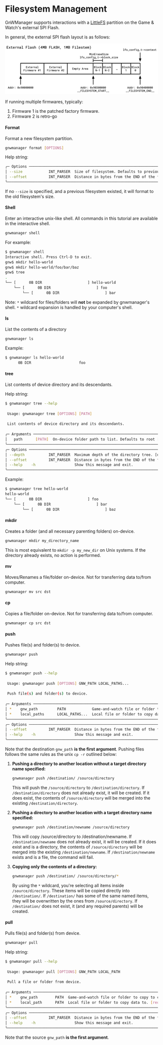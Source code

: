 # Filesystem Management
GnWManager supports interactions with a [LittleFS](https://github.com/littlefs-project/littlefs) partition on the Game & Watch's external SPI Flash.

In general, the external SPI flash layout is as follows:

<div align="center">
    <img src="../assets/tutorials/filesystem/address-space-overview.png">
</div>

If running multiple firmwares, typically:

1. Firmware 1 is the patched factory firmware.
2. Firmware 2 is retro-go

#### Format
Format a new filesystem partition.

```bash
gnwmanager format [OPTIONS]
```

Help string:
```bash
╭─ Options ─────────────────────────────────────────────────────────────────────────────────────────────────────────╮
│ --size            INT_PARSER  Size of filesystem. Defaults to previous filesystem size.                           │
│ --offset          INT_PARSER  Distance in bytes from the END of the filesystem, to the END of flash. [default: 0] │
╰───────────────────────────────────────────────────────────────────────────────────────────────────────────────────╯
```

If no `--size` is specified, and a previous filesystem existed, it will format to the old filesystem's size.

#### Shell
Enter an interactive unix-like shell. All commands in this tutorial are available in the interactive shell.

```bash
gnwmanager shell
```

For example:

```bash
$ gnwmanager shell
Interactive shell. Press Ctrl-D to exit.
gnw$ mkdir hello-world
gnw$ mkdir hello-world/foo/bar/baz
gnw$ tree
.
└── [      0B DIR                     ] hello-world
    └── [      0B DIR                     ] foo
        └── [      0B DIR                     ] bar
```

Note: `*` wildcard for files/folders will **not** be expanded by gnwmanager's shell.
`*` wildcard expansion is handled by your computer's shell.

#### ls
List the contents of a directory

```bash
gnwmanager ls
```

Example:

```bash
$ gnwmanager ls hello-world
      0B DIR                      foo
```

#### tree
List contents of device directory and its descendants.

Help string:
```bash
$ gnwmanager tree --help

 Usage: gnwmanager tree [OPTIONS] [PATH]

 List contents of device directory and its descendants.

╭─ Arguments ───────────────────────────────────────────────────────────────────────────────────────────────────────╮
│   path      [PATH]  On-device folder path to list. Defaults to root [default: .]                                  │
╰───────────────────────────────────────────────────────────────────────────────────────────────────────────────────╯
╭─ Options ─────────────────────────────────────────────────────────────────────────────────────────────────────────╮
│ --depth           INT_PARSER  Maximum depth of the directory tree. [default: 2]                                   │
│ --offset          INT_PARSER  Distance in bytes from the END of the filesystem, to the END of flash. [default: 0] │
│ --help    -h                  Show this message and exit.                                                         │
╰───────────────────────────────────────────────────────────────────────────────────────────────────────────────────╯
```

Example:
```bash
$ gnwmanager tree hello-world
hello-world
└── [      0B DIR                     ] foo
    └── [      0B DIR                     ] bar
        └── [      0B DIR                     ] baz
```

#### mkdir
Creates a folder (and all necessary parenting folders) on-device.
```bash
gnwmanager mkdir my_directory_name
```

This is most equivalent to `mkdir -p my_new_dir` on Unix systems.
If the directory already exists, no action is performed.

#### mv
Moves/Renames a file/folder on-device. Not for transferring data to/from computer.
```bash
gnwmanager mv src dst
```

#### cp
Copies a file/folder on-device. Not for transferring data to/from computer.
```bash
gnwmanager cp src dst
```

#### push
Pushes file(s) and folder(s) to device.
```bash
gnwmanager push
```

Help string:
```bash
$ gnwmanager push --help

 Usage: gnwmanager push [OPTIONS] GNW_PATH LOCAL_PATHS...

 Push file(s) and folder(s) to device.

╭─ Arguments ───────────────────────────────────────────────────────────────────────────────────────────────────────╮
│ *    gnw_path         PATH            Game-and-watch file or folder to write to. [required]                       │
│ *    local_paths      LOCAL_PATHS...  Local file or folder to copy data from. [required]                          │
╰───────────────────────────────────────────────────────────────────────────────────────────────────────────────────╯
╭─ Options ─────────────────────────────────────────────────────────────────────────────────────────────────────────╮
│ --offset          INT_PARSER  Distance in bytes from the END of the filesystem, to the END of flash. [default: 0] │
│ --help    -h                  Show this message and exit.                                                         │
╰───────────────────────────────────────────────────────────────────────────────────────────────────────────────────╯
```

Note that the destination `gnw_path` **is the first argument**.
Pushing files follows the same rules as the unix `cp -r` outlined below:

1. **Pushing a directory to another location without a target directory name specified:**
   ```bash
   gnwmanager push /destination/ /source/directory
   ```
   This will push the `/source/directory` to `/destination/directory`.
   If `/destination/directory` does not already exist, it will be created.
   If it does exist, the contents of `/source/directory` will be merged into the existing `/destination/directory`.

2. **Pushing a directory to another location with a target directory name specified:**
   ```bash
   gnwmanager push /destination/newname /source/directory
   ```
   This will copy /source/directory to /destination/newname.
   If `/destination/newname` does not already exist, it will be created.
   If it does exist and is a directory, the contents of `/source/directory` will be merged into the existing `/destination/newname`.
   If `/destination/newname` exists and is a file, the command will fail.

3. **Copying only the contents of a directory:**
   ```bash
   gnwmanager push /destination/ /source/directory/*
   ```
   By using the `*` wildcard, you're selecting all items inside `/source/directory`.
   These items will be copied directly into `/destination/`.
   If `/destination/` has some of the same named items, they will be overwritten by the ones from `/source/directory`.
   If `/destination/` does not exist, it (and any required parents) will be created.


#### pull
Pulls file(s) and folder(s) from device.

```bash
gnwmanager pull
```

Help string:

```bash
$ gnwmanager pull --help

 Usage: gnwmanager pull [OPTIONS] GNW_PATH LOCAL_PATH

 Pull a file or folder from device.

╭─ Arguments ──────────────────────────────────────────────────────────────────────────────────────────────────────╮
│ *    gnw_path        PATH  Game-and-watch file or folder to copy to computer. [required]                         │
│ *    local_path      PATH  Local file or folder to copy data to. [required]                                      │
╰──────────────────────────────────────────────────────────────────────────────────────────────────────────────────╯
╭─ Options ────────────────────────────────────────────────────────────────────────────────────────────────────────╮
│ --offset          INT_PARSER  Distance in bytes from the END of the filesystem, to the END of flash. [default: 0]│
│ --help    -h                  Show this message and exit.                                                        │
╰──────────────────────────────────────────────────────────────────────────────────────────────────────────────────╯
```

Note that the source `gnw_path` **is the first argument**.
